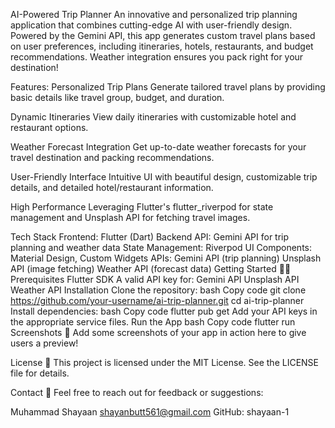 AI-Powered Trip Planner 
An innovative and personalized trip planning application that combines cutting-edge AI with user-friendly design. Powered by the Gemini API, this app generates custom travel plans based on user preferences, including itineraries, hotels, restaurants, and budget recommendations. Weather integration ensures you pack right for your destination!

Features:
Personalized Trip Plans
Generate tailored travel plans by providing basic details like travel group, budget, and duration.

Dynamic Itineraries
View daily itineraries with customizable hotel and restaurant options.

Weather Forecast Integration
Get up-to-date weather forecasts for your travel destination and packing recommendations.

User-Friendly Interface
Intuitive UI with beautiful design, customizable trip details, and detailed hotel/restaurant information.

High Performance
Leveraging Flutter's flutter_riverpod for state management and Unsplash API for fetching travel images.

Tech Stack 
Frontend: Flutter (Dart)
Backend API: Gemini API for trip planning and weather data
State Management: Riverpod
UI Components: Material Design, Custom Widgets
APIs:
Gemini API (trip planning)
Unsplash API (image fetching)
Weather API (forecast data)
Getting Started 🧑‍💻
Prerequisites
Flutter SDK
A valid API key for:
Gemini API
Unsplash API
Weather API
Installation
Clone the repository:
bash
Copy code
git clone https://github.com/your-username/ai-trip-planner.git
cd ai-trip-planner
Install dependencies:
bash
Copy code
flutter pub get
Add your API keys in the appropriate service files.
Run the App
bash
Copy code
flutter run
Screenshots 📸
Add some screenshots of your app in action here to give users a preview!


License 📄
This project is licensed under the MIT License. See the LICENSE file for details.

Contact 📧
Feel free to reach out for feedback or suggestions:

Muhammad Shayaan
shayanbutt561@gmail.com
GitHub: shayaan-1